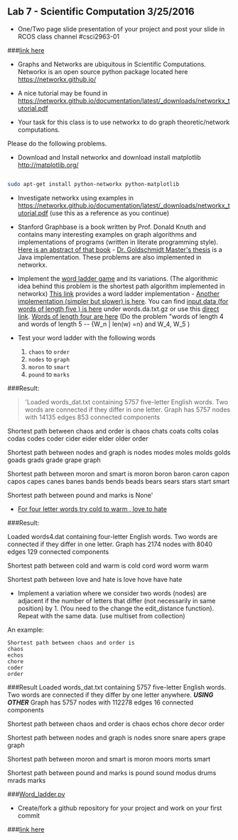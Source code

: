 ## Lab 7 - Scientific Computation 3/25/2016

- One/Two page slide presentation of your project and post your slide in RCOS class channel #csci2963-01

###[link here](https://docs.google.com/presentation/d/19yFc4ZK7H81wID0rD5aqw-f_UnLK0qGLjN7Kk4QWxYo/edit?usp=sharing)

- Graphs and Networks are ubiquitous in Scientific Computations. Networkx is an open source python package located here https://networkx.github.io/

- A nice tutorial may be found in https://networkx.github.io/documentation/latest/_downloads/networkx_tutorial.pdf

- Your task for this class is to use networkx to do graph theoretic/network computations.

Please do the following problems.

- Download and Install networkx and download install matplotlib http://matplotlib.org/ 

```bash

sudo apt-get install python-networkx python-matplotlib

```

- Investigate networkx using examples in https://networkx.github.io/documentation/latest/_downloads/networkx_tutorial.pdf (use this as a reference as you continue)

- Stanford Graphbase is a book written by Prof. Donald Knuth and contains many interesting examples on graph algorithms and implementations of programs (written in literate programming style). [Here is an abstract of that book](http://tex.loria.fr/sgb/abstract.pdf) - [Dr. Goldschmidt Master's thesis](http://www.cs.rpi.edu/research/groups/pb/jgb/Masters.pdf) is a Java implementation.  These problems are also implemented in networkx.

- Implement the [word ladder game]( https://en.wikipedia.org/wiki/Word_ladder) and its variations. (The algorithmic idea behind this
problem is the shortest path algorithm implemented in networkx) [This link](https://github.com/networkx/networkx/blob/master/examples/graph/words.py) provides  a word ladder implementation - [Another implementation (simpler but slower) is here](http://www.csie.ntu.edu.tw/~azarc/sna/networkx/examples/graph/words.py). You can find 
[input data (for words of length five ) is here]( https://www.csie.ntu.edu.tw/~azarc/sna/networkx/examples/graph/) under words.da.txt.gz or use this [direct link]( http://www.cs.rpi.edu/research/groups/pb/jgb/java/words.dat).
[Words of length four are here](http://www.cs.rpi.edu/research/groups/pb/jgb/java/words4.dat) (Do the problem  "words of length 4 and words of length 5 --  {W_n | len(w) =n} and W_4, W_5 )


- Test your word ladder with the following words
    1.   `chaos` to `order`
    2.   `nodes` to `graph`
    3.   `moron` to `smart`
    4.   `pound` to `marks`


###Result:
>'Loaded words_dat.txt containing 5757 five-letter English words.
Two words are connected if they differ in one letter.
Graph has 5757 nodes with 14135 edges
853 connected components
>
>
Shortest path between chaos and order is
chaos
chats
coats
colts
colas
codas
codes
coder
cider
eider
elder
older
order

>
>
Shortest path between nodes and graph is
nodes
modes
moles
molds
golds
goads
grads
grade
grape
graph

>
>
Shortest path between moron and smart is
moron
boron
baron
caron
capon
capos
capes
canes
banes
bands
bends
beads
bears
sears
stars
start
smart
>
>
Shortest path between pound and marks is
None'
>


-   [For four letter words try 
cold to warm , love to hate]( http://wordplay.blogs.nytimes.com/2013/06/19/climb-the-ladder/ )

###Result:
>
Loaded words4.dat containing four-letter English words.
Two words are connected if they differ in one letter.
Graph has 2174 nodes with 8040 edges
129 connected components
>
>
Shortest path between cold and warm is
cold
cord
word
worm
warm
>
>
Shortest path between love and hate is
love
hove
have
hate
>

-  Implement a variation where we consider two words (nodes) are adjacent if the number of letters that differ (not necessarily in same position) by 1. (You need to the change the edit_distance function). Repeat with the same data.
(use multiset from collection)

An example:
```
Shortest path between chaos and order is
chaos
echos
chore
coder
order
```

> 
###Result
Loaded words_dat.txt containing 5757 five-letter English words.
Two words are connected if they differ by one letter anywhere.
 ***USING OTHER***
Graph has 5757 nodes with 112278 edges
16 connected components
>
>
Shortest path between chaos and order is
chaos
echos
chore
decor
order
>
>
Shortest path between nodes and graph is
nodes
snore
snare
apers
grape
graph
>
>
Shortest path between moron and smart is
moron
moors
morts
smart
>
>
Shortest path between pound and marks is
pound
sound
modus
drums
mrads
marks
>


###[Word_ladder.py](https://github.com/SeanWaclawik/open_source/blob/master/lab7/word_ladder.py)


- Create/fork a github repository for your project and work on your first commit

###[link here](https://github.com/SeanWaclawik/courseproject.git)
